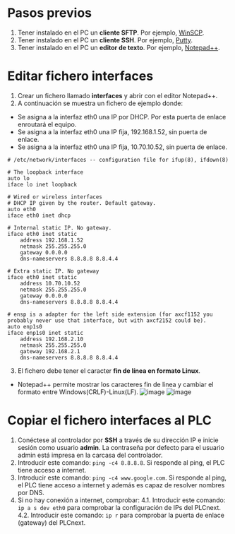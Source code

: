 # Pasos previos
1. Tener instalado en el PC un __cliente SFTP__. Por ejemplo, [WinSCP](https://winscp.net/eng/download.php).
2. Tener instalado en el PC un __cliente SSH__. Por ejemplo, [Putty](https://www.chiark.greenend.org.uk/~sgtatham/putty/latest.html).
3. Tener instalado en el PC un __editor de texto__. Por ejemplo, [Notepad++](https://notepad-plus-plus.org/downloads/).

# Editar fichero interfaces
1. Crear un fichero llamado __interfaces__ y abrir con el editor Notepad++.
2. A continuación se muestra un fichero de ejemplo donde:
  - Se asigna a la interfaz eth0 una IP por DHCP. Por esta puerta de enlace enroutará el equipo.
  - Se asigna a la interfaz eth0 una IP fija, 192.168.1.52, sin puerta de enlace.
  - Se asigna a la interfaz eth0 una IP fija, 10.70.10.52, sin puerta de enlace.

```
# /etc/network/interfaces -- configuration file for ifup(8), ifdown(8)

# The loopback interface
auto lo
iface lo inet loopback

# Wired or wireless interfaces
# DHCP IP given by the router. Default gateway.
auto eth0
iface eth0 inet dhcp

# Internal static IP. No gateway.
iface eth0 inet static
    address 192.168.1.52
    netmask 255.255.255.0
    gateway 0.0.0.0
    dns-nameservers 8.8.8.8 8.8.4.4

# Extra static IP. No gateway
iface eth0 inet static
    address 10.70.10.52
    netmask 255.255.255.0
    gateway 0.0.0.0
    dns-nameservers 8.8.8.8 8.8.4.4

# ensp is a adapter for the left side extension (for axcf1152 you probably never use that interface, but with axcf2152 could be).
auto enp1s0
iface enp1s0 inet static
    address 192.168.2.10
    netmask 255.255.255.0
    gateway 192.168.2.1
    dns-nameservers 8.8.8.8 8.8.4.4
```

3. El fichero debe tener el caracter __fin de línea en formato Linux__.
  - Notepad++ permite mostrar los caracteres fin de linea y cambiar el formato entre Windows(CRLF)-Linux(LF). 
    ![image](https://github.com/JaviPxc/LinuxOnPLCnext/assets/46561573/191c7472-d26b-4ee2-aec3-a9545972b3c1)
    ![image](https://github.com/JaviPxc/LinuxOnPLCnext/assets/46561573/84fe1d5c-24eb-4acd-96f1-e1d23b228b4b)

# Copiar el fichero interfaces al PLC
1. Conéctese al controlador por __SSH__ a través de su dirección IP e inicie sesión como usuario __admin__. La contraseña por defecto para el usuario admin está impresa en la carcasa del controlador.
2. Introducir este comando: ```ping -c4 8.8.8.8```. Si responde al ping, el PLC tiene acceso a internet.
3. Introducir este comando: ```ping -c4 www.google.com```. Si responde al ping, el PLC tiene acceso a internet y además es capaz de resolver nombres por DNS.
4. Si no hay conexión a internet, comprobar:
  4.1. Introducir este comando: ```ip a s dev eth0``` para comprobar la configuración de IPs del PLCnext.
  4.2. Introducir este comando: ```ip r``` para comprobar la puerta de enlace (gateway) del PLCnext.
